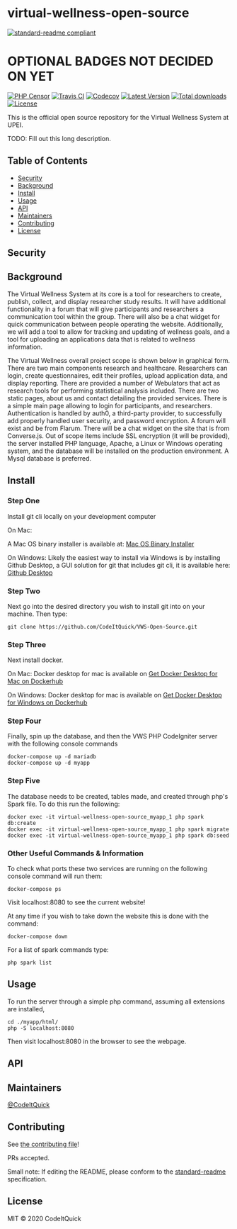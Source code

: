 # virtual-wellness-open-source

[![standard-readme compliant](https://img.shields.io/badge/standard--readme-OK-green.svg?style=flat-square)](https://github.com/RichardLitt/standard-readme)

# OPTIONAL BADGES NOT DECIDED ON YET
[![PHP Censor](http://ci.php-censor.info/build-status/image/2?branch=master&label=PHPCensor&style=flat-square)](http://ci.php-censor.info/build-status/view/2?branch=master)
[![Travis CI](https://img.shields.io/travis/php-censor/php-censor/master.svg?label=TravisCI&style=flat-square)](https://travis-ci.org/php-censor/php-censor?branch=master)
[![Codecov](https://img.shields.io/codecov/c/github/php-censor/php-censor.svg?label=Codecov&style=flat-square)](https://codecov.io/gh/php-censor/php-censor)
[![Latest Version](https://img.shields.io/packagist/v/php-censor/php-censor.svg?label=Version&style=flat-square)](https://packagist.org/packages/php-censor/php-censor)
[![Total downloads](https://img.shields.io/packagist/dt/php-censor/php-censor.svg?label=Downloads&style=flat-square)](https://packagist.org/packages/php-censor/php-censor)
[![License](https://img.shields.io/packagist/l/php-censor/php-censor.svg?label=License&style=flat-square)](https://packagist.org/packages/php-censor/php-censor)
   
   

This is the official open source repository for the Virtual Wellness System at UPEI.

TODO: Fill out this long description.

## Table of Contents

- [Security](#security)
- [Background](#background)
- [Install](#install)
- [Usage](#usage)
- [API](#api)
- [Maintainers](#maintainers)
- [Contributing](#contributing)
- [License](#license)

## Security

## Background

The Virtual Wellness System at its core is a tool for researchers to create, publish, collect, and display researcher study results. It will have additional functionality in a forum that will give participants and researchers a communication tool within the group. There will also be a chat widget for quick communication between people operating the website. Additionally, we will add a tool to allow for tracking and updating of wellness goals, and a tool for uploading an applications data that is related to wellness information. 

The Virtual Wellness overall project scope is shown below in graphical form. There are two main components research and healthcare. Researchers can login, create questionnaires, edit their profiles, upload application data, and display reporting. There are provided a number of Webulators that act as research tools for performing statistical analysis included. There are two static pages, about us and contact detailing the provided services. There is a simple main page allowing to login for participants, and researchers. Authentication is handled by auth0, a third-party provider, to successfully add properly handled user security, and password encryption. A forum will exist and be from Flarum. There will be a chat widget on the site that is from Converse.js.
Out of scope items include SSL encryption (it will be provided), the server installed PHP language, Apache, a Linux or Windows operating system, and the database will be installed on the production environment. A Mysql database is preferred.

## Install


### Step One
Install git cli locally on your development computer

On Mac:

A Mac OS binary installer is available at: [Mac OS Binary Installer](https://git-scm.com/download/mac)

On Windows:
Likely the easiest way to install via Windows is by installing Github Desktop, a GUI solution for git that includes git cli, it is available here: 
[Github Desktop](https://desktop.github.com/)

### Step Two
Next go into the desired directory you wish to install git into on your machine. Then type:

```
git clone https://github.com/CodeItQuick/VWS-Open-Source.git
```

### Step Three
Next install docker.

On Mac:
Docker desktop for mac is available on [Get Docker Desktop for Mac on Dockerhub](https://hub.docker.com/editions/community/docker-ce-desktop-mac/)

On Windows:
Docker desktop for mac is available on [Get Docker Desktop for Windows on Dockerhub](https://hub.docker.com/editions/community/docker-ce-desktop-windows/)

### Step Four
Finally, spin up the database, and then the VWS PHP CodeIgniter server with the following console commands

```
docker-compose up -d mariadb
docker-compose up -d myapp
```

### Step Five

The database needs to be created, tables made, and created through php's Spark file. To do this run the following:

```
docker exec -it virtual-wellness-open-source_myapp_1 php spark db:create
docker exec -it virtual-wellness-open-source_myapp_1 php spark migrate
docker exec -it virtual-wellness-open-source_myapp_1 php spark db:seed
```

### Other Useful Commands & Information
To check what ports these two services are running on the following console command will run them:
```
docker-compose ps
```

Visit localhost:8080 to see the current website!

At any time if you wish to take down the website this is done with the command:

```
docker-compose down
```

For a list of spark commands type:

```
php spark list
```

## Usage

To run the server through a simple php command, assuming all extensions are installed, 

```
cd ./myapp/html/
php -S localhost:8080
```

Then visit localhost:8080 in the browser to see the webpage.

## API

## Maintainers

[@CodeItQuick](https://github.com/CodeItQuick)

## Contributing

See [the contributing file](contributing.md)!

PRs accepted.

Small note: If editing the README, please conform to the [standard-readme](https://github.com/RichardLitt/standard-readme) specification.

## License

MIT © 2020 CodeItQuick

